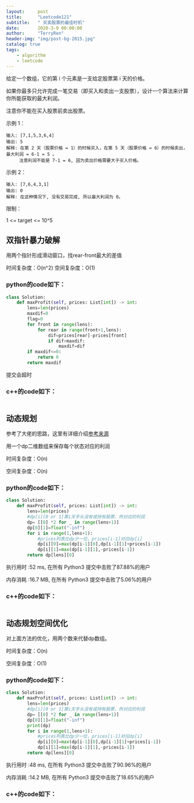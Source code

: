 ```yaml
---
layout:     post
title:      "Leetcode121"
subtitle:   " 买卖股票的最佳时机"
date:       2020-3-9 00:00:00
author:     "TerryRen"
header-img: "img/post-bg-2015.jpg"
catalog: true
tags:
    - algorithm
    - leetcode
---
```

给定一个数组，它的第 i 个元素是一支给定股票第 i 天的价格。

如果你最多只允许完成一笔交易（即买入和卖出一支股票），设计一个算法来计算你所能获取的最大利润。

注意你不能在买入股票前卖出股票。




示例 1：
```
输入: [7,1,5,3,6,4]
输出: 5
解释: 在第 2 天（股票价格 = 1）的时候买入，在第 5 天（股票价格 = 6）的时候卖出，最大利润 = 6-1 = 5 。
     注意利润不能是 7-1 = 6, 因为卖出价格需要大于买入价格。

```
示例 2：
```
输入: [7,6,4,3,1]
输出: 0
解释: 在这种情况下, 没有交易完成, 所以最大利润为 0。

```
限制：

1 <= target <= 10^5






## 双指针暴力破解
用两个指针形成滑动窗口，找rear-front最大的差值

时间复杂度：O(n^2)
空间复杂度：O(1)





### python的code如下：


```python
class Solution:
    def maxProfit(self, prices: List[int]) -> int:
        lens=len(prices)
        maxdif=0
        flag=0
        for front in range(lens):
            for rear in range(front+1,lens):
                dif=prices[rear]-prices[front]
                if dif>maxdif:
                    maxdif=dif
        if maxdif<=0:
            return 0
        return maxdif

```
提交会超时


### c++的code如下：

```c

```

## 动态规划


参考了大佬的思路，这里有详细介绍[参考来源](https://leetcode-cn.com/problems/coin-change/solution/322-by-ikaruga/)

用一个dp二维数组来保存每个状态对应的利润

时间复杂度：O(n)

空间复杂度：O(n)

### python的code如下：


```python
class Solution:
    def maxProfit(self, prices: List[int]) -> int:
        lens=len(prices)
        #dp[i][0 or 1]第i天手头没有或持有股票，所对应的利润
        dp= [[0] *2 for _ in range(lens+1)]       
        dp[0][1]=float("-inf")
        for i in range(1,lens+1):
            #prices列表比dp少一位，prices[i-1]对应dp[i]
            dp[i][0]=max(dp[i-1][0],dp[i-1][1]+prices[i-1]) 
            dp[i][1]=max(dp[i-1][1],-prices[i-1])
        return dp[lens][0]
```
执行用时 :52 ms, 在所有 Python3 提交中击败了87.88%的用户

内存消耗 :16.7 MB, 在所有 Python3 提交中击败了5.06%的用户
### c++的code如下：

```c

```
## 动态规划空间优化
对上面方法的优化，用两个数来代替dp数组。


时间复杂度：O(n)

空间复杂度：O(1)

### python的code如下：


```python
class Solution:
    def maxProfit(self, prices: List[int]) -> int:
        lens=len(prices)
        #dp[i][0 or 1]第i天手头没有或持有股票，所对应的利润
        dp= [[0] *2 for _ in range(lens+1)]       
        dp[0][1]=float("-inf")
        print(dp)
        for i in range(1,lens+1):
            #prices列表比dp少一位，prices[i-1]对应dp[i]
            dp[i][0]=max(dp[i-1][0],dp[i-1][1]+prices[i-1]) 
            dp[i][1]=max(dp[i-1][1],-prices[i-1])
        return dp[lens][0]
```
执行用时 :48 ms, 在所有 Python3 提交中击败了90.96%的用户

内存消耗 :14.2 MB, 在所有 Python3 提交中击败了18.65%的用户

### c++的code如下：

```c

```
